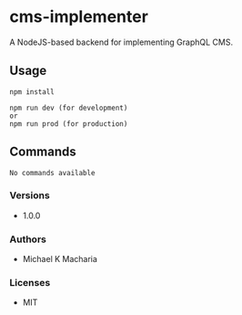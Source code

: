 # cms-implementer

A NodeJS-based backend for implementing GraphQL CMS.

## Usage

```
npm install

npm run dev (for development)
or
npm run prod (for production)
```

## Commands

```
No commands available
```

### Versions

- 1.0.0

### Authors

- Michael K Macharia

### Licenses

- MIT
